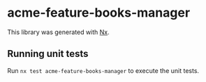 # acme-feature-books-manager

This library was generated with [Nx](https://nx.dev).

## Running unit tests

Run `nx test acme-feature-books-manager` to execute the unit tests.
